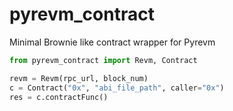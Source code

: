 # pyrevm_contract
Minimal Brownie like contract wrapper for Pyrevm

```py
from pyrevm_contract import Revm, Contract

revm = Revm(rpc_url, block_num)
c = Contract("0x", "abi_file_path", caller="0x")
res = c.contractFunc()
```

